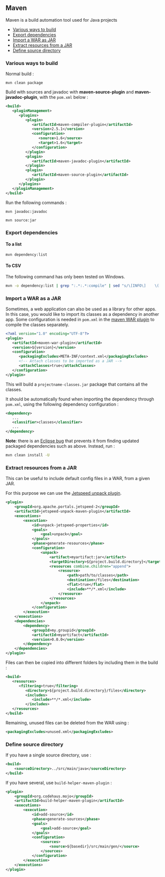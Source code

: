 ## Maven
Maven is a build automation tool used for Java projects

* [Various ways to build](#various-ways-to-build)
* [Export dependencies](#export-dependencies)
* [Import a WAR as  JAR](#import-a-war-as-a-jar)
* [Extract resources from a JAR](#extract-resources-from-a-jar)
* [Define source directory](#define-source-directory)

### Various ways to build 
Normal build :

```
mvn clean package
```

Build with sources and javadoc with **maven-source-plugin** and **maven-javadoc-plugin**, with the `pom.xml` below :

```xml
<build>
   <pluginManagement>
      <plugins>
         <plugin>
            <artifactId>maven-compiler-plugin</artifactId>
            <version>2.5.1</version>
            <configuration>
               <source>1.6</source>
               <target>1.6</target>
            </configuration>
         </plugin>
         <plugin>
            <artifactId>maven-javadoc-plugin</artifactId>
         </plugin>
         <plugin>
            <artifactId>maven-source-plugin</artifactId>
         </plugin>
      </plugins>
   </pluginManagement>
</build>
  ```

Run the following commands :

```
mvn javadoc:javadoc
```

```
mvn source:jar
```

### Export dependencies

#### To a list
```bash
mvn dependency:list
```
#### To CSV
The following command has only been tested on Windows.
```bash
mvn -o dependency:list | grep ":.*:.*:compile" | sed "s/\[INFO\]    \([^:]*\):\([^:]*\):jar:\([^:]*\):compile/\1;\2;\3/" | sort -u
```

### Import a WAR as a JAR

Sometimes, a web application can also be used as a library for other apps. In this case, you would like to import its classes as a dependency in another app. Some configuration is needed in `pom.xml` in the [maven WAR plugin](http://maven.apache.org/plugins/maven-war-plugin/war-mojo.html) to compile the classes separately.

```xml
<?xml version="1.0" encoding="UTF-8"?>
<plugin>
   <artifactId>maven-war-plugin</artifactId>
   <version>${version}</version>
   <configuration>
      <packagingExcludes>META-INF/context.xml</packagingExcludes>
      <!-- Attach classes to be imported as a JAR -->
      <attachClasses>true</attachClasses>
   </configuration>
</plugin>
```

This will build a `projectname-classes.jar` package that contains all the classes.

It should be automatically found when importing the dependency through `pom.xml`, using the following dependency configuration :

```xml
<dependency>
   ...
   <classifier>classes</classifier>
   ...
</dependency>
```

**Note**: there is an [Eclipse bug](https://bugs.eclipse.org/bugs/show_bug.cgi?id=502349) that prevents it from finding updated packaged dependencies such as above. Instead, run :

```bash
mvn clean install -U
```

### Extract resources from a JAR

This can be useful to include default config files in a WAR, from a given JAR.

For this purpose we can use the [Jetspeed unpack plugin](https://portals.apache.org/jetspeed-2/buildguide/jetspeed-unpack-plugin.html).

```xml
<plugin>
	<groupId>org.apache.portals.jetspeed-2</groupId>
	<artifactId>jetspeed-unpack-maven-plugin</artifactId>
	<executions>
		<execution>
			<id>unpack-jetspeed-properties</id>
			<goals>
				<goal>unpack</goal>
			</goals>
			<phase>generate-resources</phase>
			<configuration>
				<unpack>
					<artifact>myartifact:jar</artifact>
					<targetDirectory>${project.build.directory}</targetDirectory>
					<resources combine.children="append">
						<resource>
							<path>path/to/classes</path>
							<destination>/files</destination>
							<flat>true</flat>
							<include>**/*.xml</include>
						</resource>
					</resources>
				</unpack>
			</configuration>
		</execution>
	</executions>
	<dependencies>
		<dependency>
			<groupId>my.groupid</groupId>
			<artifactId>myartifact</artifactId>
			<version>0.0.0</version>
		</dependency>
	</dependencies>
</plugin>
```

Files can then be copied into different folders by including them in the build : 

```xml
<build>
   <resources>
      <filtering>true</filtering>
         <directory>${project.build.directory}/files</directory>
         <includes>
            <include>**/*.xml</include>
         </includes>
   </resources>
</build>
```

Remaining, unused files can be deleted from the WAR using :

```xml
<packagingExcludes>unused.xml</packagingExcludes>
```

### Define source directory

If you have a single source directory, use :

```xml
<build>
    <sourceDirectory>../src/main/java</sourceDirectory>
</build>
```

If you have several, use `build-helper-maven-plugin` :

```xml
<plugin>
	<groupId>org.codehaus.mojo</groupId>
	<artifactId>build-helper-maven-plugin</artifactId>
	<executions>
		<execution>
			<id>add-source</id>
			<phase>generate-sources</phase>
			<goals>
				<goal>add-source</goal>
			</goals>
			<configuration>
				<sources>
					<source>${basedir}/src/main/gen/</source>
				</sources>
			</configuration>
		</execution>
	</executions>
</plugin>
```
